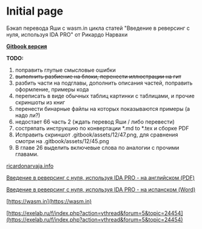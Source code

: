 # Initial page

Бэкап перевода Яши с wasm.in цикла статей "Введение в реверсинг с нуля, используя IDA PRO" от Рикардо Нарвахи

[**Gitbook версия**](https://yutewiyof.gitbook.io/intro-rev-ida-pro/)

**TODO:**

1. поправить глупые смысловые ошибки
2. ~~выполнить разбиение на блоки, перенести иллюстрации на гит~~
3. разбить части на подглавы, дополнить описания частей, поправить оформление, примеры кода
4. переписать в виде обычных таблиц картинки с таблицами, и прочие скриншоты из книг
5. перенести бинарные файлы на которых показываются примеры (а надо ли?)
6. недостает 66 часть 2 (ждать перевод Яши / либо перевести)
7. состряпать инструкцию по конвертации \*.md to \*.tex и сборке PDF
8. Исправить скриншот .gitbook/assets/12/47.png, для сравнения смотри на .gitbook/assets/12/45.png
9. В главе 26 выделить включевые слова по аналогии с прочими главами.

[ricardonarvaja.info](http://ricardonarvaja.info)

[Введение в реверсинг с нуля, используя IDA PRO - на английском (PDF)](http://ricardonarvaja.info/WEB/INTRODUCCION%20AL%20REVERSING%20CON%20IDA%20PRO%20DESDE%20CERO/EN%20INGLES/)

[Введение в реверсинг с нуля, используя IDA PRO - на испанском (Word)](http://ricardonarvaja.info/WEB/INTRODUCCION%20AL%20REVERSING%20CON%20IDA%20PRO%20DESDE%20CERO/)

[https://wasm.in](https://wasm.in)

[https://exelab.ru/f/index.php?action=vthread&forum=5&topic=24454](https://exelab.ru/f/index.php?action=vthread&forum=5&topic=24454)

